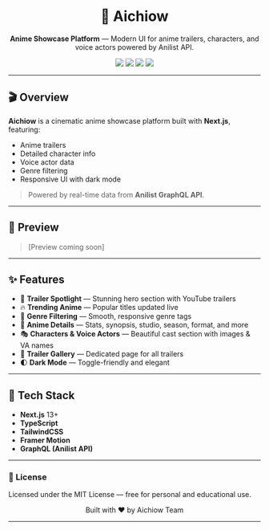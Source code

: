 <h1 align="center">🌌 Aichiow</h1>
<p align="center">
  <b>Anime Showcase Platform</b> — Modern UI for anime trailers, characters, and voice actors powered by Anilist API.
</p>

<p align="center">
  <img src="https://img.shields.io/badge/Next.js-13+-000?style=flat&logo=next.js" />
  <img src="https://img.shields.io/badge/TailwindCSS-3-38bdf8?style=flat&logo=tailwindcss" />
  <img src="https://img.shields.io/badge/GraphQL-Anilist-e535ab?style=flat&logo=graphql" />
  <img src="https://img.shields.io/badge/TypeScript-Ready-3178c6?style=flat&logo=typescript" />
</p>

---

## 🎬 Overview

**Aichiow** is a cinematic anime showcase platform built with **Next.js**, featuring:
- Anime trailers
- Detailed character info
- Voice actor data
- Genre filtering
- Responsive UI with dark mode

> Powered by real-time data from **Anilist GraphQL API**.

---

## 📸 Preview

> [Preview coming soon]

---

## ✨ Features

- 🎥 **Trailer Spotlight** — Stunning hero section with YouTube trailers
- 🔥 **Trending Anime** — Popular titles updated live
- 🧩 **Genre Filtering** — Smooth, responsive genre tags
- 🧠 **Anime Details** — Stats, synopsis, studio, season, format, and more
- 🎭 **Characters & Voice Actors** — Beautiful cast section with images & VA names
- 🌌 **Trailer Gallery** — Dedicated page for all trailers
- 🌓 **Dark Mode** — Toggle-friendly and elegant

---

## 🧱 Tech Stack

- **Next.js** 13+
- **TypeScript**
- **TailwindCSS**
- **Framer Motion**
- **GraphQL (Anilist API)**

---

### 📜 License
Licensed under the MIT License — free for personal and educational use.

<p align="center"> Built with ❤️ by Aichiow Team </p>

---
